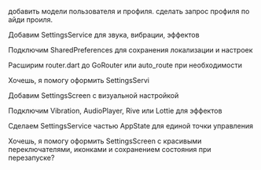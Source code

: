 добавить модели пользователя и профиля.
сделать запрос профиля по айди проиля.

Добавим SettingsService для звука, вибрации, эффектов

Подключим SharedPreferences для сохранения локализации и настроек

Расширим router.dart до GoRouter или auto_route при необходимости

Хочешь, я помогу оформить SettingsServi



Добавим SettingsScreen с визуальной настройкой

Подключим Vibration, AudioPlayer, Rive или Lottie для эффектов

Сделаем SettingsService частью AppState для единой точки управления

Хочешь, я помогу оформить SettingsScreen с красивыми переключателями, иконками и сохранением состояния при перезапуске?

